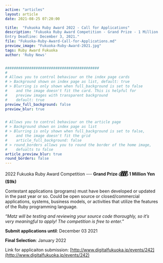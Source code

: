 ```yaml
---
active: "articles"
layout: article
date: 2021-08-25 07:20:00

title:  "Fukuoka Ruby Award 2022 - Call for Applications"
description: "Fukuoka Ruby Award Competition - Grand Prize - 1 Million Yen ($9k)
Entry Deadline: December 3, 2021."
file: "Fukuoka-Ruby-Award-Call-for-Applications.md"
preview_image: "Fukuoka-Ruby-Award-2021.jpg"
tags: Ruby Award Fukuoka
author: 'Ruby News'


###########################################
#
# Allows you to control behaviour on the index page cards
# > Background shown on index page as list, default: true
# > Blurring is only shown when full_background is set to false
#    and the image doesn't fit the card. This is helpful for
#    preview images with transparent background
#    default: true
preview_full_background: false
preview_blur: true


# Allows you to control behaviour on the article page
# > Background shown on index page as list
# > Blurring is only shown when full_background is set to false,
#    and the image doesn't fit the grid
#    article_full_background: false
# > round_borders allows you to round the border of the home image,
#    defualts to false
article_preview_blur: true
round_borders: false
---
```

2022 Fukuoka Ruby Award Competition --- <strong>Grand Prize  <b style="font-size: 18px;">💰<b style="margin: 0 -10px 0 -10px">💰</b>💰</b> 1 Million Yen ($9k)</strong>

Contestant applications (programs) must have been developed or updated in the past year or so. Could be open source or closed/commercial applications, systems, business models, or activities that utilize the features of the Ruby programming language.

<i>“Matz will be testing and reviewing your source code thoroughly, so it’s very meaningful to apply! The competition is free to enter.”</i>

<b>Submit applications until</b>: December 03 2021

<b>Final Selection</b>: January 2022

Link for applicaiton submission: [http://www.digitalfukuoka.jp/events/242](http://www.digitalfukuoka.jp/events/242)

